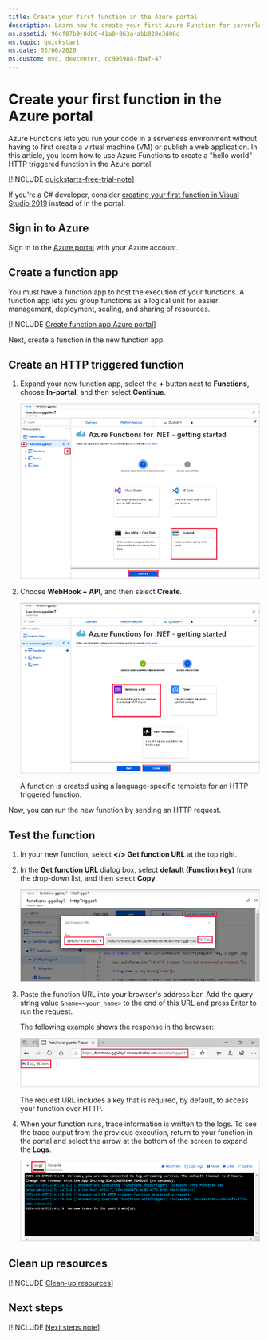 ```yaml
---
title: Create your first function in the Azure portal
description: Learn how to create your first Azure Function for serverless execution using the Azure portal.
ms.assetid: 96cf87b9-8db6-41a8-863a-abb828e3d06d
ms.topic: quickstart
ms.date: 03/06/2020
ms.custom: mvc, devcenter, cc996988-fb4f-47
---
```


# Create your first function in the Azure portal

Azure Functions lets you run your code in a serverless environment without having to first create a virtual machine (VM) or publish a web application. In this article, you learn how to use Azure Functions to create a "hello world" HTTP triggered function in the Azure portal.

[!INCLUDE [quickstarts-free-trial-note](../../includes/quickstarts-free-trial-note.md)]

If you're a C# developer, consider [creating your first function in Visual Studio 2019](functions-create-your-first-function-visual-studio.md) instead of in the portal. 

## Sign in to Azure

Sign in to the [Azure portal](https://portal.azure.com) with your Azure account.

## Create a function app

You must have a function app to host the execution of your functions. A function app lets you group functions as a logical unit for easier management, deployment, scaling, and sharing of resources.

[!INCLUDE [Create function app Azure portal](../../includes/functions-create-function-app-portal.md)]

Next, create a function in the new function app.

## <a name="create-function"></a>Create an HTTP triggered function

1. Expand your new function app, select the **+** button next to **Functions**, choose **In-portal**, and then select **Continue**.

    ![Functions quickstart for choosing a platform.](./media/functions-create-first-azure-function/function-app-quickstart-choose-portal.png)

1. Choose **WebHook + API**, and then select **Create**.

    ![Functions quickstart in the Azure portal.](./media/functions-create-first-azure-function/function-app-quickstart-node-webhook.png)

   A function is created using a language-specific template for an HTTP triggered function.

Now, you can run the new function by sending an HTTP request.

## Test the function

1. In your new function, select **</> Get function URL** at the top right. 

1. In the **Get function URL** dialog box, select **default (Function key)** from the drop-down list, and then select **Copy**. 

    ![Copy the function URL from the Azure portal](./media/functions-create-first-azure-function/function-app-develop-tab-testing.png)

1. Paste the function URL into your browser's address bar. Add the query string value `&name=<your_name>` to the end of this URL and press Enter to run the request. 

    The following example shows the response in the browser:

    ![Function response in the browser.](./media/functions-create-first-azure-function/function-app-browser-testing.png)

    The request URL includes a key that is required, by default, to access your function over HTTP.

1. When your function runs, trace information is written to the logs. To see the trace output from the previous execution, return to your function in the portal and select the arrow at the bottom of the screen to expand the **Logs**.

   ![Functions log viewer in the Azure portal.](./media/functions-create-first-azure-function/function-view-logs.png)

## Clean up resources

[!INCLUDE [Clean-up resources](../../includes/functions-quickstart-cleanup.md)]

## Next steps

[!INCLUDE [Next steps note](../../includes/functions-quickstart-next-steps.md)]

